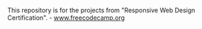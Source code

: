 This repository is for the projects from "Responsive Web Design Certification". - www.freecodecamp.org

